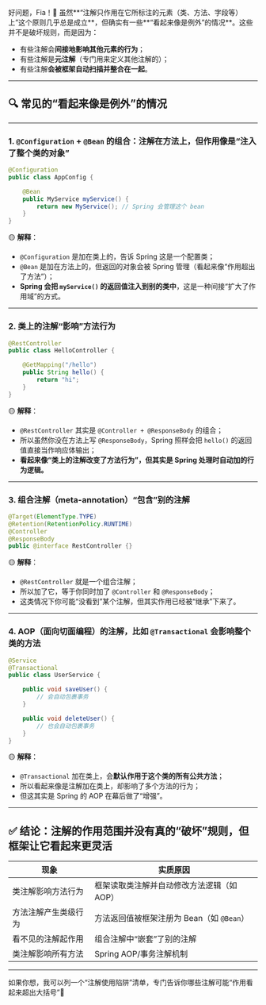好问题，Fia！🌟
虽然\*\*“注解只作用在它所标注的元素（类、方法、字段等）上”这个原则几乎总是成立\*\*，但确实有一些\*\*“看起来像是例外”的情况\*\*。这些并不是破坏规则，而是因为：

* 有些注解会**间接地影响其他元素的行为**；
* 有些注解是**元注解**（专门用来定义其他注解的）；
* 有些注解**会被框架自动扫描并整合在一起**。

---

## 🔍 常见的“看起来像是例外”的情况

---

### 1. **`@Configuration` + `@Bean` 的组合：注解在方法上，但作用像是“注入了整个类的对象”**

```java
@Configuration
public class AppConfig {

    @Bean
    public MyService myService() {
        return new MyService(); // Spring 会管理这个 bean
    }
}
```

🟡 **解释**：

* `@Configuration` 是加在类上的，告诉 Spring 这是一个配置类；
* `@Bean` 是加在方法上的，但返回的对象会被 Spring 管理（看起来像“作用超出了方法”）；
* **Spring 会把 `myService()` 的返回值注入到别的类中**，这是一种间接“扩大了作用域”的方式。

---

### 2. **类上的注解“影响”方法行为**

```java
@RestController
public class HelloController {

    @GetMapping("/hello")
    public String hello() {
        return "hi";
    }
}
```

🟡 **解释**：

* `@RestController` 其实是 `@Controller + @ResponseBody` 的组合；
* 所以虽然你没在方法上写 `@ResponseBody`，Spring 照样会把 `hello()` 的返回值直接当作响应体输出；
* **看起来像“类上的注解改变了方法行为”，但其实是 Spring 处理时自动加的行为逻辑。**

---

### 3. **组合注解（meta-annotation）“包含”别的注解**

```java
@Target(ElementType.TYPE)
@Retention(RetentionPolicy.RUNTIME)
@Controller
@ResponseBody
public @interface RestController {}
```

🟡 **解释**：

* `@RestController` 就是一个组合注解；
* 所以加了它，等于你同时加了 `@Controller` 和 `@ResponseBody`；
* 这类情况下你可能“没看到”某个注解，但其实作用已经被“继承”下来了。

---

### 4. **AOP（面向切面编程）的注解，比如 `@Transactional` 会影响整个类的方法**

```java
@Service
@Transactional
public class UserService {

    public void saveUser() {
        // 会自动包裹事务
    }

    public void deleteUser() {
        // 也会自动包裹事务
    }
}
```

🟡 **解释**：

* `@Transactional` 加在类上，会**默认作用于这个类的所有公共方法**；
* 所以看起来像是注解加在类上，却影响了多个方法的行为；
* 但这其实是 Spring 的 AOP 在幕后做了“增强”。

---

## ✅ 结论：注解的作用范围并没有真的“破坏”规则，但框架让它看起来更灵活

| 现象         | 实质原因                        |
| ---------- | --------------------------- |
| 类注解影响方法行为  | 框架读取类注解并自动修改方法逻辑（如 AOP）     |
| 方法注解产生类级行为 | 方法返回值被框架注册为 Bean（如 `@Bean`） |
| 看不见的注解起作用  | 组合注解中“嵌套”了别的注解              |
| 类注解影响所有方法  | Spring AOP/事务注解机制           |

---

如果你想，我可以列一个“注解使用陷阱”清单，专门告诉你哪些注解可能“作用看起来超出大括号”👀
